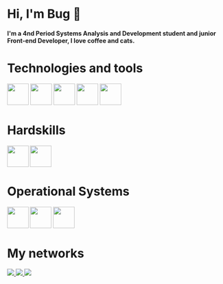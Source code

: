 # Hi, I'm Bug 🐛

#### I'm a 4nd Period Systems Analysis and Development student and junior Front-end Developer, I love coffee and cats.

# Technologies and tools
<p>
<img src="https://www.svgrepo.com/show/452228/html-5.svg" width="50" height="50" >
<img src="https://www.svgrepo.com/show/452185/css-3.svg" width="50" height="50" >
<img src="https://www.svgrepo.com/show/493625/vue-vuejs-javascript-js-framework.svg" width="50" height="50">
<img src="https://www.svgrepo.com/show/439311/scrum.svg" width="50" height="50">
<img src="https://git-scm.com/images/logos/downloads/Git-Icon-1788C.png" width="50" height="50">

</p>

# Hardskills
<p>  
<img src="https://www.svgrepo.com/show/349419/javascript.svg" width="50" height="50" align="left">
<img src="https://www.svgrepo.com/show/331760/sql-database-generic.svg" width="50" height="50" align="left">

</p>

<br>
<br>
<br>



# Operational Systems
<p>
<img src="https://www.svgrepo.com/show/331786/windows-azure.svg" width="50" height="50" align="left">
<img src="https://www.svgrepo.com/show/448236/linux.svg" width="50" height="50">
<img src="https://www.svgrepo.com/show/475631/android-color.svg" width="50" height="50">

  
</p>


# My networks
<a href="https://www.instagram.com/cy.beerbug" alt="Instagram" target="_blank">
  <img src="https://img.shields.io/badge/Instagram-000?style=for-the-badge&logo=instagram">  
</a>
<a href="https://www.linkedin.com/in/cybeerbug/" alt="LinkedIn"
target="_blank">
<img src="https://img.shields.io/badge/LinkedIn-000?style=for-the-badge&logo=linkedin&logoColor=0E76A8">
</a>
<a href="https://twitter.com/cybeerbug" alt="Twitter"
target="_blank">
<img src="https://img.shields.io/badge/Twitter-000?style=for-the-badge&logo=twitter">
</a>



